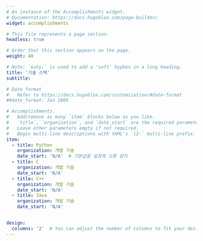 ```yaml
---
# An instance of the Accomplishments widget.
# Documentation: https://docs.hugoblox.com/page-builder/
widget: accomplishments

# This file represents a page section.
headless: true

# Order that this section appears on the page.
weight: 40

# Note: `&shy;` is used to add a 'soft' hyphen in a long heading.
title: '기술 스택'
subtitle:

# Date format
#   Refer to https://docs.hugoblox.com/customization/#date-format
##date_format: Jan 2006

# Accomplishments.
#   Add/remove as many `item` blocks below as you like.
#   `title`, `organization`, and `date_start` are the required parameters.
#   Leave other parameters empty if not required.
#   Begin multi-line descriptions with YAML's `|2-` multi-line prefix.
item:
  - title: Python
    organization: 개발 기술
    date_start: 'N/A'  # 기본값을 설정해 오류 방지
  - title: C
    organization: 개발 기술
    date_start: 'N/A'
  - title: C++
    organization: 개발 기술
    date_start: 'N/A'
  - title: Java
    organization: 개발 기술
    date_start: 'N/A'


design:
  columns: '2'  # You can adjust the number of columns to fit your design preference
---
```


